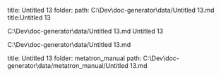 
title: Untitled 13
folder: 
path: C:\Dev\doc-generator\data/Untitled 13.md
title:Untitled 13

C:\Dev\doc-generator\data/Untitled 13.md
Untitled 13

C:\Dev\doc-generator\data/Untitled 13.md







title: Untitled 13
folder: metatron_manual
path: C:\Dev\doc-generator\data/metatron_manual/Untitled 13.md














